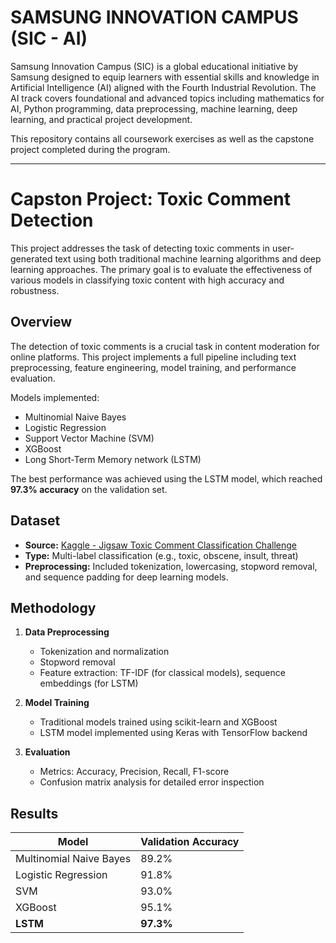 # SAMSUNG INNOVATION CAMPUS (SIC - AI)
Samsung Innovation Campus (SIC) is a global educational initiative by Samsung designed to equip learners with essential skills and knowledge in Artificial Intelligence (AI) aligned with the Fourth Industrial Revolution. The AI track covers foundational and advanced topics including mathematics for AI, Python programming, data preprocessing, machine learning, deep learning, and practical project development.

This repository contains all coursework exercises as well as the capstone project completed during the program.

---
# Capston Project: Toxic Comment Detection

This project addresses the task of detecting toxic comments in user-generated text using both traditional machine learning algorithms and deep learning approaches. The primary goal is to evaluate the effectiveness of various models in classifying toxic content with high accuracy and robustness.

## Overview

The detection of toxic comments is a crucial task in content moderation for online platforms. This project implements a full pipeline including text preprocessing, feature engineering, model training, and performance evaluation.

Models implemented:
- Multinomial Naive Bayes
- Logistic Regression
- Support Vector Machine (SVM)
- XGBoost
- Long Short-Term Memory network (LSTM)

The best performance was achieved using the LSTM model, which reached **97.3% accuracy** on the validation set.

## Dataset

- **Source:** [Kaggle - Jigsaw Toxic Comment Classification Challenge](https://www.kaggle.com/c/jigsaw-toxic-comment-classification-challenge)
- **Type:** Multi-label classification (e.g., toxic, obscene, insult, threat)
- **Preprocessing:** Included tokenization, lowercasing, stopword removal, and sequence padding for deep learning models.

## Methodology

1. **Data Preprocessing**
   - Tokenization and normalization
   - Stopword removal
   - Feature extraction: TF-IDF (for classical models), sequence embeddings (for LSTM)

2. **Model Training**
   - Traditional models trained using scikit-learn and XGBoost
   - LSTM model implemented using Keras with TensorFlow backend

3. **Evaluation**
   - Metrics: Accuracy, Precision, Recall, F1-score
   - Confusion matrix analysis for detailed error inspection

## Results

| Model                  | Validation Accuracy |
|------------------------|---------------------|
| Multinomial Naive Bayes| 89.2%               |
| Logistic Regression    | 91.8%               |
| SVM                    | 93.0%               |
| XGBoost                | 95.1%               |
| **LSTM**               | **97.3%**           |

